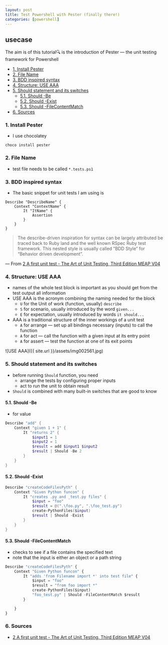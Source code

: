 ```yaml
---
layout: post
title: Test Powershell with Pester (finally there!)
categories: [powershell]
---
```

## usecase
The aim is of this tutorial🔍 is the introduction of Pester — the unit testing framework for Powershell

<!-- TOC -->

- [1. Install Pester](#1-install-pester)
- [2. File Name](#2-file-name)
- [3. BDD inspired syntax](#3-bdd-inspired-syntax)
- [4. Structure: USE AAA](#4-structure-use-aaa)
- [5. Should statement and its switches](#5-should-statement-and-its-switches)
    - [5.1. Should -Be](#51-should--be)
    - [5.2. Should -Exist](#52-should--exist)
    - [5.3. Should -FileContentMatch](#53-should--filecontentmatch)
- [6. Sources](#6-sources)

<!-- /TOC -->

### 1. Install Pester
* I use chocolatey

```
choco install pester
```

### 2. File Name
* test file needs to be called `*.tests.ps1`

### 3. BDD inspired syntax
* The basic snippet for unit tests I am using is

```
Describe "DescribeName" {
    Context "ContextName" {
        It "ItName" {
            Assertion
        }
    }
}
```

> The describe-driven inspiration for syntax can be largely attributed be traced back to Ruby land and the well known RSpec Ruby test framework. This nested style is usually called “BDD Style” for “Behavior driven development”.

— From [2 A first unit test - The Art of Unit Testing, Third Edition MEAP V04](https://livebook.manning.com/book/the-art-of-unit-testing-third-edition/chapter-2/v-4/172)

### 4. Structure: USE AAA 
* names of the whole test block is important as you should get from the test output all information
* USE AAA is the acronym combining the naming needed for the block
    * `U` for the Unit of work (function, usually) `describe`
    * `S` for scenario, usually introduced by the word `given...`
    * `E` for expectation, usually introduced by words `it should...`
* AAA is a traditional structure of the inner workings of a unit test
    * `A` for arrange — set up all bindings necessary (inputs) to call the function
    * `A` for act — call the function with a given input at its entry point
    * `A` for assert — test the function at one of its exit points

![USE AAA]({{ site.url }}/assets/img002561.jpg)


### 5. Should statement and its switches
* before running `Should` function, you need
    * arrange the tests by configuring proper inputs
    * act to run the unit to obtain result
* `Should` is combined with many built-in switches that are good to know

#### 5.1. Should -Be
* for value


```powershell
Describe "add" {
    Context "given 1 + 1" {
        It "returns 2" {
            $input1 = 1 
            $input2 = 1
            $result = add $input1 $input2
            $result | Should -Be 2
        }
    }
}
```


#### 5.2. Should -Exist

```powershell
Describe "createCodeFilesPyth" {
    Context "Given Python funcon" {
        It "creates .py and _test.py files" {
            $input = "foo"
            $result = @(".\foo.py", ".\foo_test.py")
            create-PythonFiles($input)
            $result | Should -Exist
        }
    }
}
```

#### 5.3. Should -FileContentMatch
* checks to see if a file contains the specified text
* note that the input is either an object or a path string

```python
Describe "createCodeFilesPyth" {
    Context "Given Python funcon" {
        It "adds 'from Filename import *' into test file" {
            $input = "foo"
            $result = "from foo import *"
            create-PythonFiles($input)
            "foo_test.py" | Should -FileContentMatch $result
        }

    }
}
```

### 6. Sources
* [2 A first unit test - The Art of Unit Testing, Third Edition MEAP V04](https://livebook.manning.com/book/the-art-of-unit-testing-third-edition/chapter-2/v-4/172)
